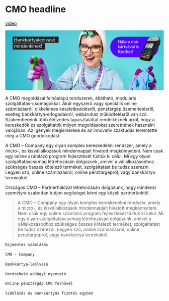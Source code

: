 # CMO headline

[video](https://www.youtube.com/watch?v=nxdIJbdjSII)

![logo](_media/desktop1.png)

A CMO megoldásai felhőalapú rendszerek, átlátható, moduláris szolgáltatás-csomagokkal. Akár egyszerű vagy speciális online számlázásról, cikkelemes készletkezelésről, pénztárgép üzemeltetésről, esetleg bankkártya-elfogadásról, webáruház működtetésről van szó. Szakembereink több évtizedes tapasztalattal rendelkeznek arról, hogy a kereskedők és szolgáltatók milyen megoldásokat szeretnének használni valójában. Az igények megismerése és az innovatív szaktudás teremtette meg a CMO gondolkodást.

A CMO – Company egy olyan komplex kereskedelmi rendszer, amely a micro-, és kisvállalkozások mindennapjait hivatott megkönnyíteni. Nem csak egy online számlázó program fejlesztését tűztük ki célul. Mi egy olyan szolgáltatáscsomag létrehozásán dolgozunk, amivel a vállalkozásodhoz szükséges összes kötelező terméket, szolgáltatást be tudsz szerezni. Legyen szó, online számlázásról, online pénztárgépről, vagy bankkártya terminálról.

Országos CMO – Partnerhálózat létrehozásán dolgozunk, hogy mindenki személyre szabottan tudjon segítséget kérni egy közeli partnerünktől.

> A CMO – Company egy olyan komplex kereskedelmi rendszer, amely a micro-, és kisvállalkozások mindennapjait hivatott megkönnyíteni. Nem csak egy online számlázó program fejlesztését tűztük ki célul. Mi egy olyan szolgáltatáscsomag létrehozásán dolgozunk, amivel a vállalkozásodhoz szükséges összes kötelező terméket, szolgáltatást be tudsz szerezni. Legyen szó, online számlázásról, online pénztárgépről, vagy bankkártya terminálról.

```1
Díjmentes számlázás
```

```2
CMO - Company
```

```3
Bankkártya-leolvasó
```

```4
Hordozható adóügyi nyomtató
```

```5
Online pénztárgép CMO felhővel
```

```6
Számlázás és bankkártyás fizetés egyben
```
